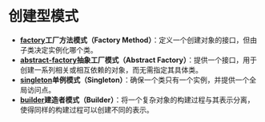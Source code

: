 # 创建型模式

- **[factory](./factory)工厂方法模式（Factory Method）**：定义一个创建对象的接口，但由子类决定实例化哪个类。
- **[abstract-factory](./abstract-factory)抽象工厂模式（Abstract Factory）**：提供一个接口，用于创建一系列相关或相互依赖的对象，而无需指定其具体类。
- **[singleton](./singleton)单例模式（Singleton）**：确保一个类只有一个实例，并提供一个全局访问点。
- **[builder](./builder)建造者模式（Builder）**：将一个复杂对象的构建过程与其表示分离，使得同样的构建过程可以创建不同的表示。